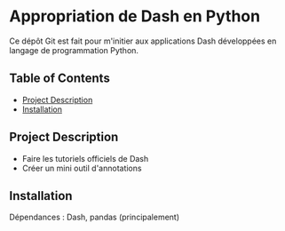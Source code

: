 # Appropriation de Dash en Python

Ce dépôt Git est fait pour m'initier aux applications Dash développées en langage de programmation Python. 

## Table of Contents

* [Project Description](#project-description)
* [Installation](#installation)

## Project Description

* Faire les tutoriels officiels de Dash
* Créer un mini outil d'annotations

## Installation

Dépendances : Dash, pandas (principalement)

